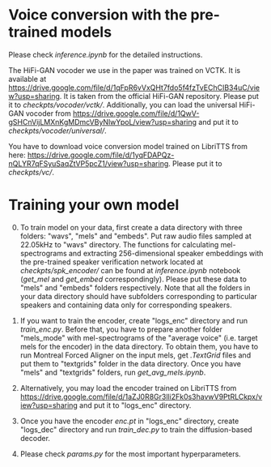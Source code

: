 # Voice conversion with the pre-trained models

Please check *inference.ipynb* for the detailed instructions.

The HiFi-GAN vocoder we use in the paper was trained on VCTK. It is available at https://drive.google.com/file/d/1qFpR6vVxQHt7fdo5f4fzTvEChCIB34uC/view?usp=sharing. It is taken from the official HiFi-GAN repository. Please put it to *checkpts/vocoder/vctk/*. Additionally, you can load the universal HiFi-GAN vocoder from https://drive.google.com/file/d/1QwV-gSHCnVijLMXnKgMDmcVByNlwYpoL/view?usp=sharing and put it to *checkpts/vocoder/universal/*.

You have to download voice conversion model trained on LibriTTS from here: https://drive.google.com/file/d/1yqFDAPQz-nQLYR7qFSyuSaqZtVP5pcZ1/view?usp=sharing. Please put it to *checkpts/vc/*.

# Training your own model

0. To train model on your data, first create a data directory with three folders: "wavs", "mels" and "embeds". Put raw audio files sampled at 22.05kHz to "wavs" directory. The functions for calculating mel-spectrograms and extracting 256-dimensional speaker embeddings with the pre-trained speaker verification network located at *checkpts/spk_encoder/* can be found at *inference.ipynb* notebook (*get_mel* and *get_embed* correspondingly). Please put these data to "mels" and "embeds" folders respectively. Note that all the folders in your data directory should have subfolders corresponding to particular speakers and containing data only for corresponding speakers.

1. If you want to train the encoder, create "logs_enc" directory and run *train_enc.py*. Before that, you have to prepare another folder "mels_mode" with mel-spectrograms of the "average voice" (i.e. target mels for the encoder) in the data directory. To obtain them, you have to run Montreal Forced Aligner on the input mels, get *.TextGrid* files and put them to "textgrids" folder in the data directory. Once you have "mels" and "textgrids" folders, run *get_avg_mels.ipynb*.

2. Alternatively, you may load the encoder trained on LibriTTS from https://drive.google.com/file/d/1aZJ0R8Gr3lli2Fk0s3havwV9PtRLCkpx/view?usp=sharing and put it to "logs_enc" directory.

3. Once you have the encoder *enc.pt* in "logs_enc" directory, create "logs_dec" directory and run *train_dec.py* to train the diffusion-based decoder.

4. Please check *params.py* for the most important hyperparameters.

